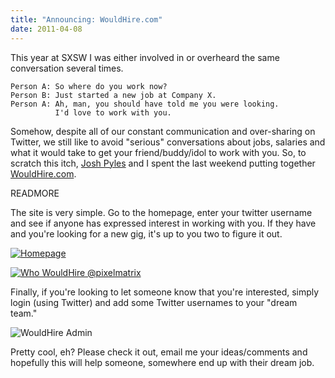 ```yaml
--- 
title: "Announcing: WouldHire.com"
date: 2011-04-08
---
```


[Josh Pyles]: http://pixelmatrixdesign.com/

This year at SXSW I was either involved in or overheard the same conversation several times. 

    Person A: So where do you work now?
    Person B: Just started a new job at Company X.
    Person A: Ah, man, you should have told me you were looking. 
              I'd love to work with you.

Somehow, despite all of our constant communication and over-sharing on Twitter, we still like to avoid "serious" conversations about jobs, salaries and what it would take to get your friend/buddy/idol to work with you. So, to scratch this itch, [Josh Pyles] and I spent the last weekend putting together <a href="http://wouldhire.com">WouldHire.com</a>.

READMORE

The site is very simple. Go to the homepage, enter your twitter username and see if anyone has expressed interest in working with you. If they have and you're looking for a new gig, it's up to you two to figure it out.

<a href="http://wouldhire.com"><img src="http://src.sencha.io/-30/http://awardwinningfjords.com/images/WouldHire-homepage.png" alt="Homepage"></a>

<a href="http://who.wouldhire.com/pixelmatrix"><img src="http://src.sencha.io/-30/http://awardwinningfjords.com/images/WouldHire-who.png" alt="Who WouldHire @pixelmatrix"></a>

Finally, if you're looking to let someone know that you're interested, simply login (using Twitter) and add some Twitter usernames to your "dream team."

<img src="http://src.sencha.io/-30/http://awardwinningfjords.com/images/WouldHire-admin.png" alt="WouldHire Admin">

Pretty cool, eh? Please check it out, email me your ideas/comments and hopefully this will help someone, somewhere end up with their dream job.